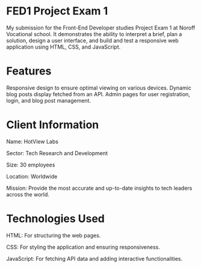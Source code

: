 # FED1 Project Exam 1

My submission for the Front-End Developer studies Project Exam 1 at Noroff Vocational school. It demonstrates the ability to interpret a brief, plan a solution, design a user interface, and build and test a responsive web application using HTML, CSS, and JavaScript.

# Features

Responsive design to ensure optimal viewing on various devices.
Dynamic blog posts display fetched from an API.
Admin pages for user registration, login, and blog post management.

# Client Information

Name: HotView Labs

Sector: Tech Research and Development

Size: 30 employees

Location: Worldwide

Mission: Provide the most accurate and up-to-date insights to tech leaders across the world.

# Technologies Used

HTML: For structuring the web pages.

CSS: For styling the application and ensuring responsiveness.

JavaScript: For fetching API data and adding interactive functionalities.
